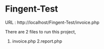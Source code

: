 # Fingent-Test

URL : http://localhost/Fingent-Test/invoice.php

There are 2 files to run this project,
1. invoice.php
2.report.php




